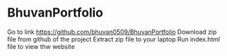 # BhuvanPortfolio
Go to link https://github.com/bhuvan0509/BhuvanPortfolio
Download zip file from github of the project
Extract zip file to your laptop
Run index.html file to view thw website

